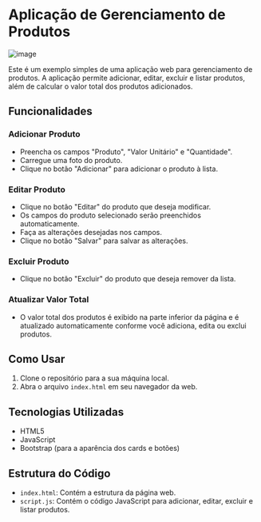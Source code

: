 # Aplicação de Gerenciamento de Produtos

![image](https://github.com/vmC0sta/Entra21/assets/116650361/08d9c17b-6e69-48e6-80e4-42e6fef28dd5)

Este é um exemplo simples de uma aplicação web para gerenciamento de produtos. A aplicação permite adicionar, editar, excluir e listar produtos, além de calcular o valor total dos produtos adicionados.

## Funcionalidades

### Adicionar Produto

- Preencha os campos "Produto", "Valor Unitário" e "Quantidade".
- Carregue uma foto do produto.
- Clique no botão "Adicionar" para adicionar o produto à lista.

### Editar Produto

- Clique no botão "Editar" do produto que deseja modificar.
- Os campos do produto selecionado serão preenchidos automaticamente.
- Faça as alterações desejadas nos campos.
- Clique no botão "Salvar" para salvar as alterações.

### Excluir Produto

- Clique no botão "Excluir" do produto que deseja remover da lista.

### Atualizar Valor Total

- O valor total dos produtos é exibido na parte inferior da página e é atualizado automaticamente conforme você adiciona, edita ou exclui produtos.

## Como Usar

1. Clone o repositório para a sua máquina local.
2. Abra o arquivo `index.html` em seu navegador da web.

## Tecnologias Utilizadas

- HTML5
- JavaScript
- Bootstrap (para a aparência dos cards e botões)

## Estrutura do Código

- `index.html`: Contém a estrutura da página web.
- `script.js`: Contém o código JavaScript para adicionar, editar, excluir e listar produtos.
